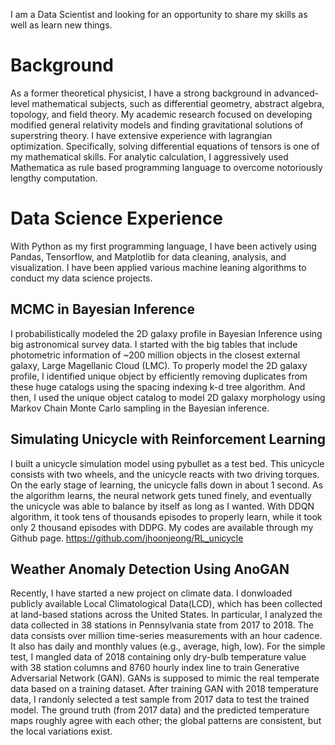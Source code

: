 I am a Data Scientist and looking for an opportunity to share my skills as well as learn new things.

# Background
As a former theoretical physicist, I have a strong background in advanced-level mathematical subjects,
such as differential geometry, abstract algebra, topology, and field theory. My academic research focused
on developing modified general relativity models and finding gravitational solutions of superstring theory.
I have extensive experience with lagrangian optimization. Specifically, solving differential equations of
tensors is one of my mathematical skills. For analytic calculation, I aggressively used Mathematica as rule based programming language to overcome notoriously lengthy computation.

# Data Science Experience
With Python as my first programming language, I have been actively using Pandas, Tensorflow, and Matplotlib for data cleaning, analysis, and visualization. I have been applied various machine leaning algorithms to conduct my data science projects. 

## MCMC in Bayesian Inference
I probabilistically modeled the 2D galaxy profile in Bayesian Inference using big astronomical survey data. I started with the big tables that include photometric information of ~200 million objects in the closest external galaxy, Large Magellanic Cloud (LMC). To properly model the 2D galaxy profile, I identified unique object by efficiently removing duplicates from these huge catalogs using the spacing indexing k-d tree algorithm. And then, I used the unique object catalog to model 2D galaxy morphology using Markov Chain Monte Carlo sampling in the Bayesian inference. 

## Simulating Unicycle with Reinforcement Learning
I built a unicycle simulation model using pybullet as a test bed. This unicycle consists with two wheels, and the unicycle reacts with two driving torques. On the early stage of learning, the unicycle falls down in about 1 second. As the algorithm learns, the neural network gets tuned finely, and eventually the unicycle was able to balance by itself as long as I wanted. With DDQN algorithm, it took tens of thousands episodes to properly learn, while it took only 2 thousand episodes with DDPG. My codes are available through my Github page. https://github.com/jhoonjeong/RL_unicycle

## Weather Anomaly Detection Using AnoGAN
Recently, I have started a new project on climate data. I donwloaded publicly available Local Climatological Data(LCD), which has been collected at land-based stations across the United States. In particular, I analyzed the data collected in 38 stations in Pennsylvania state from 2017 to 2018. The data consists over million time-series measurements with an hour cadence. It also has daily and monthly values (e.g., average, high, low). For the simple test, I mangled data of 2018 containing only dry-bulb temperature value with 38 station columns and 8760 hourly index line to train Generative Adversarial Network (GAN). GANs is supposed to mimic the real temperate data based on a training dataset. After training GAN with 2018 temperature data, I randonly selected a test sample from 2017 data to test the trained model. The ground truth (from 2017 data) and the predicted temperature maps roughly agree with each other; the global patterns are consistent, but the local variations exist. 
